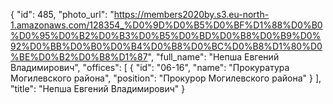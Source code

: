 {
    "id": 485,
    "photo_url": "https://members2020by.s3.eu-north-1.amazonaws.com/128354_%D0%9D%D0%B5%D0%BF%D1%88%D0%B0%D0%95%D0%B2%D0%B3%D0%B5%D0%BD%D0%B8%D0%B9%D0%92%D0%BB%D0%B0%D0%B4%D0%B8%D0%BC%D0%B8%D1%80%D0%BE%D0%B2%D0%B8%D1%87",
    "full_name": "Непша Евгений Владимирович",
    "offices": [
        {
            "id": "06-16",
            "name": "Прокуратура Могилевского района",
            "position": "Прокурор Могилевского района"
        }
    ],
    "title": "Непша Евгений Владимирович"
}
